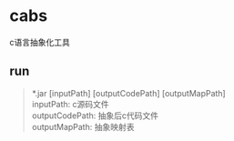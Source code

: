# cabs
c语言抽象化工具

## run
> *.jar [inputPath] [outputCodePath] [outputMapPath]  
> inputPath: c源码文件  
> outputCodePath: 抽象后c代码文件  
> outputMapPath: 抽象映射表




